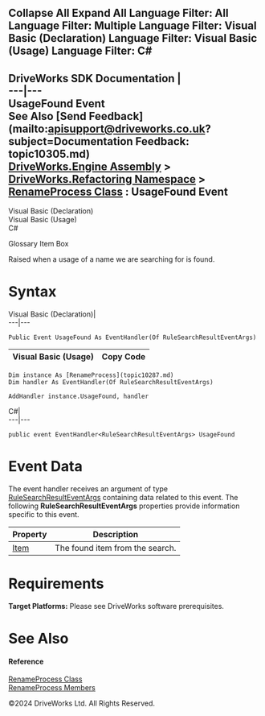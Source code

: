        

 Collapse All Expand All  Language Filter: All  Language Filter: Multiple  Language Filter: Visual Basic (Declaration) Language Filter: Visual Basic (Usage) Language Filter: C#  
---  
DriveWorks SDK Documentation  |   
---|---  
UsageFound Event   
See Also [Send Feedback](mailto:apisupport@driveworks.co.uk?subject=Documentation Feedback: topic10305.md)  
[DriveWorks.Engine Assembly](topic2156.md) > [DriveWorks.Refactoring Namespace](topic10266.md) > [RenameProcess Class](topic10287.md) : UsageFound Event  
---  
  
Visual Basic (Declaration)    
Visual Basic (Usage)    
C# 

Glossary Item Box

Raised when a usage of a name we are searching for is found. 

# Syntax

Visual Basic (Declaration)|   
---|---  
      
    
    Public Event UsageFound As EventHandler(Of RuleSearchResultEventArgs)  
  
Visual Basic (Usage)| Copy Code  
---|---  
      
    
    Dim instance As [RenameProcess](topic10287.md)
    Dim handler As EventHandler(Of RuleSearchResultEventArgs)
     
    AddHandler instance.UsageFound, handler  
  
C#|   
---|---  
      
    
    public event EventHandler<RuleSearchResultEventArgs> UsageFound  
  
# Event Data

The event handler receives an argument of type [RuleSearchResultEventArgs](topic13242.md) containing data related to this event. The following **RuleSearchResultEventArgs** properties provide information specific to this event.

Property| Description  
---|---  
[Item](topic13248.md)| The found item from the search.   
  
# Requirements

**Target Platforms:** Please see DriveWorks software prerequisites.

# See Also

#### Reference

[RenameProcess Class](topic10287.md)   
[RenameProcess Members](topic10288.md)

©2024 DriveWorks Ltd. All Rights Reserved.
